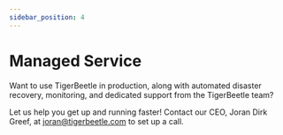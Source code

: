 ```yaml
---
sidebar_position: 4
---
```


# Managed Service

Want to use TigerBeetle in production, along with automated disaster recovery, monitoring, and dedicated support from the TigerBeetle team?

Let us help you get up and running faster! Contact our CEO, Joran Dirk Greef, at <joran@tigerbeetle.com> to set up a call.
